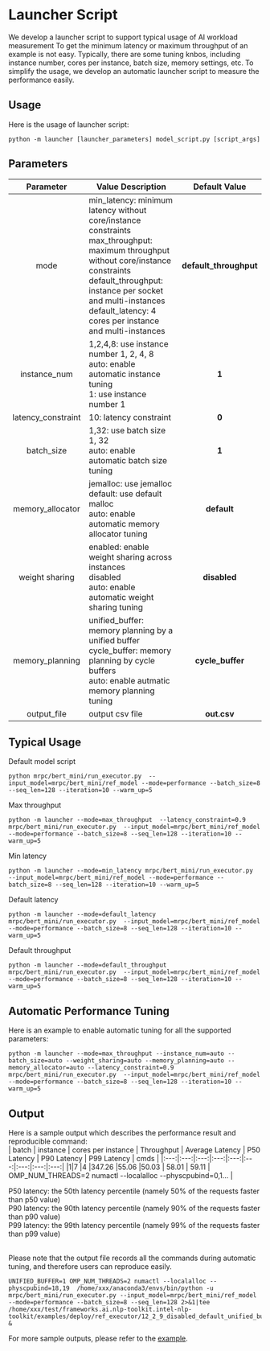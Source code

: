 # Launcher Script
We develop a launcher script to support typical usage of AI workload measurement 
To get the minimum latency or maximum throughput of an example is not easy. Typically, there are some tuning knbos, including instance number, cores per instance, batch size, memory settings, etc. To simplify the usage, we develop an automatic launcher script to measure the performance easily.

## Usage
Here is the usage of launcher script:
```
python -m launcher [launcher_parameters] model_script.py [script_args]
```

## Parameters
<table>
    <thead>
        <tr>
            <th>Parameter</th>
            <th>Value Description</th>
            <th><b>Default Value</b></th>
        </tr>
    </thead>
        <tr>
            <td align="center">mode</td>
            <td>min_latency: minimum latency without core/instance constraints </br>max_throughput: maximum throughput without core/instance constraints</br>default_throughput: instance per socket and multi-instances</br>default_latency: 4 cores per instance and multi-instances</td>
            <td align="center"><b>default_throughput</b></td>
        </tr>
        <tr>
            <td align="center">instance_num</td>
            <td>1,2,4,8: use instance number 1, 2, 4, 8</br>auto: enable automatic instance tuning</br>1: use instance number 1</td>
            <td align="center"><b>         1</b></td>
        </tr>
        <tr>
            <td align="center">latency_constraint</td>
            <td>10: latency constraint </td>
            <td align="center"><b>         0</b></td>
        </tr>
        <tr>
            <td align="center">batch_size</td>
            <td>1,32: use batch size 1, 32 </br>auto: enable automatic batch size tuning</td>
            <td align="center"><b>1</b></td>
        </tr>
        <tr>
            <td align="center">memory_allocator</td>
            <td>jemalloc: use jemalloc</br>default: use default malloc</br>auto: enable automatic memory allocator tuning</td>
            <td align="center"><b>default</b></td>
        </tr>
        <tr>
            <td align="center">weight sharing</td>
            <td>enabled: enable weight sharing across instances</br>disabled</br>auto: enable automatic weight sharing tuning</td>
            <td align="center"><b>disabled</b></td>
        </tr>
        <tr>
            <td align="center">memory_planning</td>
            <td>unified_buffer: memory planning by a unified buffer</br>cycle_buffer: memory planning by cycle buffers</br>auto: enable autmatic memory planning tuning</td>
            <td align="center"><b>cycle_buffer</b></td>
        </tr>
        <tr>
            <td align="center">output_file</td>
            <td>output csv file</td>
            <td align="center"><b>out.csv</b></td>
        </tr>

</table>


## Typical Usage
Default model script
```
python mrpc/bert_mini/run_executor.py  --input_model=mrpc/bert_mini/ref_model --mode=performance --batch_size=8 --seq_len=128 --iteration=10 --warm_up=5
```

Max throughput
```
python -m launcher --mode=max_throughput  --latency_constraint=0.9  mrpc/bert_mini/run_executor.py  --input_model=mrpc/bert_mini/ref_model --mode=performance --batch_size=8 --seq_len=128 --iteration=10 --warm_up=5
```

Min latency
```
python -m launcher --mode=min_latency mrpc/bert_mini/run_executor.py  --input_model=mrpc/bert_mini/ref_model --mode=performance --batch_size=8 --seq_len=128 --iteration=10 --warm_up=5
```

Default latency
```
python -m launcher --mode=default_latency  mrpc/bert_mini/run_executor.py  --input_model=mrpc/bert_mini/ref_model --mode=performance --batch_size=8 --seq_len=128 --iteration=10 --warm_up=5
```

Default throughput
```
python -m launcher --mode=default_throughput  mrpc/bert_mini/run_executor.py  --input_model=mrpc/bert_mini/ref_model --mode=performance --batch_size=8 --seq_len=128 --iteration=10 --warm_up=5
```

## Automatic Performance Tuning
Here is an example to enable automatic tuning for all the supported parameters:
```
python -m launcher --mode=max_throughput --instance_num=auto --batch_size=auto --weight_sharing=auto --memory_planning=auto --memory_allocator=auto --latency_constraint=0.9  mrpc/bert_mini/run_executor.py  --input_model=mrpc/bert_mini/ref_model --mode=performance --batch_size=8 --seq_len=128 --iteration=10 --warm_up=5
```

## Output
Here is a sample output which describes the performance result and reproducible command:</br>
| batch  | instance | cores per instance | Throughput | Average Latency | P50 Latency | P90 Latency | P99 Latency | cmds |
|:---:|:---:|:---:|:---:|:---:|:---:|:---:|:---:|:---:|
|1|7  |4  |347.26 |55.06 |50.03 | 58.01 | 59.11 | OMP_NUM_THREADS=2 numactl --localalloc --physcpubind=0,1... | 

P50 latency: the 50th latency percentile (namely 50% of the requests faster than p50 value)</br>
P90 latency: the 90th latency percentile (namely 90% of the requests faster than p90 value)<br/>
P99 latency: the 99th latency percentile (namely 99% of the requests faster than p99 value)<br/>
<br />

Please note that the output file records all the commands during automatic tuning, and therefore users can reproduce easily.
```
UNIFIED_BUFFER=1 OMP_NUM_THREADS=2 numactl --localalloc --physcpubind=18,19  /home/xxx/anaconda3/envs/bin/python -u mrpc/bert_mini/run_executor.py --input_model=mrpc/bert_mini/ref_model --mode=performance --batch_size=8 --seq_len=128 2>&1|tee /home/xxx/test/frameworks.ai.nlp-toolkit.intel-nlp-toolkit/examples/deploy/ref_executor/12_2_9_disabled_default_unified_buffer.log &
```
For more sample outputs, please refer to the [example](details.csv).<br>

